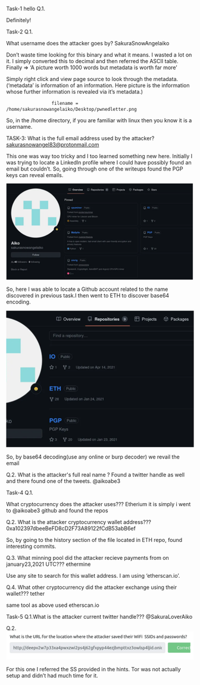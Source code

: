 Task-1 hello
Q.1.


Definitely!

Task-2
Q.1.

What username does the attacker goes by?
SakuraSnowAngelaiko


Don’t waste time looking for this binary and what it means. I wasted a lot on it. I simply converted this to decimal and then referred the ASCII table.
Finally => ‘A picture worth 1000 words but metadata is worth far more’

Simply right click and view page source to look through the metadata.
(‘metadata’ is information of an information. Here picture is the information whose further information is revealed via it’s metadata.)


                     filename = /home/sakurasnowangelaiko/Desktop/pwnedletter.png

                     
So, in the /home directory, if you are familiar with linux then you know it is a username.




TASK-3:
What is the full email address used by the attacker?
                           sakurasnowangel83@protonmail.com


This one was way too tricky and I too learned something new here. Initially I was trying to locate a LinkedIn profile
where I could have possibly found an email but couldn’t.
So, going through one of the writeups found the PGP keys can reveal emails.






                        
![Website Screenshot](./Screenshot%20(122).png)




So, here I was able to locate a Github account related to the name discovered in previous task.I then went to ETH to discover
base64 encoding.



![Website Screenshot2](./Screenshot%20(124).png)


So, by base64 decoding(use any online or burp decoder) we revail the email

Q.2.
What is the attacker's full real name ?
Found a twitter handle as well and there found one of the tweets.
@aikoabe3



Task-4
Q.1.

What cryptocurrency does the attacker uses???
Etherium it is
simply i went to @aikoabe3 github and found the repos

Q.2.
What is the attacker cryptocurrency wallet address???
0xa102397dbeeBeFD8cD2F73A89122fCdB53abB6ef

So, by going to the history section of the file located in ETH repo, found interesting commits.



Q.3.
What minning pool did the attacker recieve payments from on january23,2021 UTC???
ethermine



Use any site to search for this wallet address. I am using ‘etherscan.io’.



Q.4.
What other cryptocurrency did the attacker exchange using their wallet???
tether

same tool as above used etherscan.io



Task-5
Q.1.What is the attacker current twitter handle???
@SakuraLoverAiko

Q.2.
![Website Screenshot](./Screenshot%20(125).png)

For this one I referred the SS provided in the hints. Tor was not actually setup and didn’t had much time for it.





